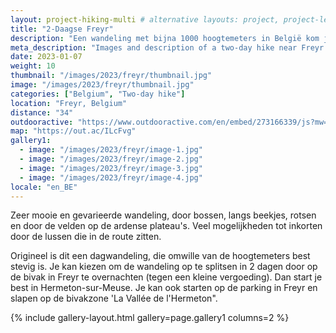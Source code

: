 ```yaml
---
layout: project-hiking-multi # alternative layouts: project, project-left, project-right, project-top
title: "2-Daagse Freyr"
description: "Een wandeling met bijna 1000 hoogtemeters in België kom je niet elke dag tegen. Deze tocht wordt gebruikt als ingangstest voor het mount coach programma van de belgische klim- en bergsportfederatie (KBF). Het is een stevige dagwandeling met mogelijkheid tot opsplitsing in 2 dagen door een bivak in Freyr."
meta_description: "Images and description of a two-day hike near Freyr (Dinant) in Belgium."
date: 2023-01-07
weight: 10
thumbnail: "/images/2023/freyr/thumbnail.jpg"
image: "/images/2023/freyr/thumbnail.jpg"
categories: ["Belgium", "Two-day hike"]
location: "Freyr, Belgium"
distance: "34"
outdooractive: "https://www.outdooractive.com/en/embed/273166339/js?mw=false&usr=4imcb1&key=USR-LKA30EGO-EMWGMIS4-4OSSTG7J"
map: "https://out.ac/ILcFvg"
gallery1:
  - image: "/images/2023/freyr/image-1.jpg"
  - image: "/images/2023/freyr/image-2.jpg"
  - image: "/images/2023/freyr/image-3.jpg"
  - image: "/images/2023/freyr/image-4.jpg"
locale: "en_BE"
---
```


Zeer mooie en gevarieerde wandeling, door bossen, langs beekjes, rotsen en door de velden op de ardense plateau's. Veel mogelijkheden tot inkorten door de lussen die in de route zitten. 

Origineel is dit een dagwandeling, die omwille van de hoogtemeters best stevig is. Je kan kiezen om de wandeling op te splitsen in 2 dagen door op de bivak in Freyr te overnachten (tegen een kleine vergoeding). Dan start je best in Hermeton-sur-Meuse. Je kan ook starten op de parking in Freyr en slapen op de bivakzone 'La Vallée de l'Hermeton".

{% include gallery-layout.html gallery=page.gallery1 columns=2 %}

